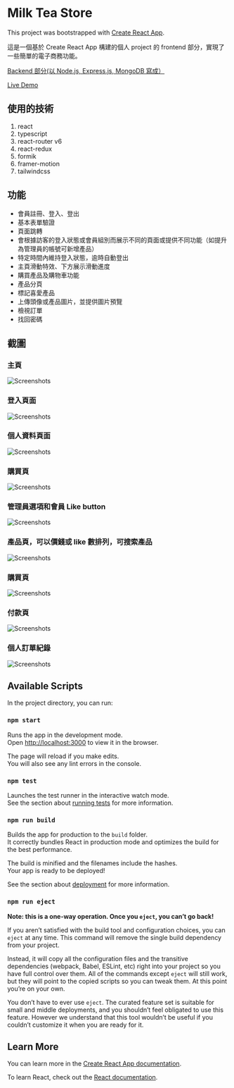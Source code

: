 # Milk Tea Store

This project was bootstrapped with [Create React App](https://github.com/facebook/create-react-app).

這是一個基於 Create React App 構建的個人 project 的 frontend 部分，實現了一些簡單的電子商務功能。

<a href="https://github.com/jackiecheunq/milk-tea-store-backend" target="_blank" rel="noreferrer noopenner">Backend 部分(以 Node.js, Express.js, MongoDB 寫成） </a>

<a href="https://milk-tea-8ddb5.web.app/home" target="_blank" rel="noreferrer noopenner">Live Demo</a>

## 使用的技術

<ol>
    <li>react</li>
    <li>typescript</li>
    <li>react-router v6</li>
    <li>react-redux</li>
    <li>formik</li>
    <li>framer-motion</li>
    <li>tailwindcss</li>
</ol>

## 功能

<ul>
    <li>會員註冊、登入、登出</li>
    <li>基本表單驗證</li>
    <li>頁面跳轉</li>
    <li>會根據訪客的登入狀態或會員組別而展示不同的頁面或提供不同功能（如提升為管理員的帳號可新增產品）</li>
    <li>特定時間內維持登入狀態，逾時自動登出</li>
    <li>主頁滑動特效、下方展示滑動進度</li>
    <li>購買產品及購物車功能</li>
    <li>產品分頁</li>
    <li>標記喜愛產品</li>
    <li>上傳頭像或產品圖片，並提供圖片預覽</li>
    <li>檢視訂單</li>
    <li>找回密碼</li>
</ul>

## 截圖

### 主頁

![Screenshots](https://raw.githubusercontent.com/jackiecheunq/Milk-Tea-Store/main/ScreenShots/1.png)

### 登入頁面

![Screenshots](https://raw.githubusercontent.com/jackiecheunq/Milk-Tea-Store/main/ScreenShots/4.png)

### 個人資料頁面

![Screenshots](https://raw.githubusercontent.com/jackiecheunq/Milk-Tea-Store/main/ScreenShots/10.png)

### 購買頁

![Screenshots](https://raw.githubusercontent.com/jackiecheunq/Milk-Tea-Store/main/ScreenShots/2.png)

### 管理員選項和會員 Like button

![Screenshots](https://raw.githubusercontent.com/jackiecheunq/Milk-Tea-Store/main/ScreenShots/6.png)

### 產品頁，可以價錢或 like 數排列，可搜索產品

![Screenshots](https://raw.githubusercontent.com/jackiecheunq/Milk-Tea-Store/main/ScreenShots/3.png)

### 購買頁

![Screenshots](https://raw.githubusercontent.com/jackiecheunq/Milk-Tea-Store/main/ScreenShots/7.png)

### 付款頁

![Screenshots](https://raw.githubusercontent.com/jackiecheunq/Milk-Tea-Store/main/ScreenShots/8.png)

### 個人訂單紀錄

![Screenshots](https://raw.githubusercontent.com/jackiecheunq/Milk-Tea-Store/main/ScreenShots/9.png)

## Available Scripts

In the project directory, you can run:

### `npm start`

Runs the app in the development mode.\
Open [http://localhost:3000](http://localhost:3000) to view it in the browser.

The page will reload if you make edits.\
You will also see any lint errors in the console.

### `npm test`

Launches the test runner in the interactive watch mode.\
See the section about [running tests](https://facebook.github.io/create-react-app/docs/running-tests) for more information.

### `npm run build`

Builds the app for production to the `build` folder.\
It correctly bundles React in production mode and optimizes the build for the best performance.

The build is minified and the filenames include the hashes.\
Your app is ready to be deployed!

See the section about [deployment](https://facebook.github.io/create-react-app/docs/deployment) for more information.

### `npm run eject`

**Note: this is a one-way operation. Once you `eject`, you can’t go back!**

If you aren’t satisfied with the build tool and configuration choices, you can `eject` at any time. This command will remove the single build dependency from your project.

Instead, it will copy all the configuration files and the transitive dependencies (webpack, Babel, ESLint, etc) right into your project so you have full control over them. All of the commands except `eject` will still work, but they will point to the copied scripts so you can tweak them. At this point you’re on your own.

You don’t have to ever use `eject`. The curated feature set is suitable for small and middle deployments, and you shouldn’t feel obligated to use this feature. However we understand that this tool wouldn’t be useful if you couldn’t customize it when you are ready for it.

## Learn More

You can learn more in the [Create React App documentation](https://facebook.github.io/create-react-app/docs/getting-started).

To learn React, check out the [React documentation](https://reactjs.org/).
